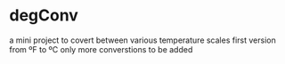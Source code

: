 # degConv
a mini project to covert between various temperature scales
first version from ºF to ºC only
more converstions to be added
